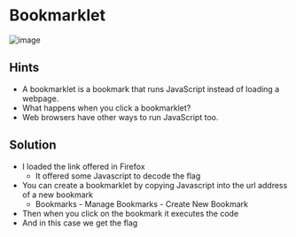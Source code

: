 # Bookmarklet 

![image](https://github.com/JosephB10/CTF-Writeups/assets/105746932/3ead491e-4144-4a7a-9ffd-8d12b2e557dc)

## Hints

- A bookmarklet is a bookmark that runs JavaScript instead of loading a webpage.
- What happens when you click a bookmarklet?
- Web browsers have other ways to run JavaScript too.

## Solution
- I loaded the link offered in Firefox
  - It offered some Javascript to decode the flag
- You can create a bookmarklet by copying Javascript into the url address of a new bookmark
  - Bookmarks - Manage Bookmarks - Create New Bookmark
- Then when you click on the bookmark it executes the code
- And in this case we get the flag 
